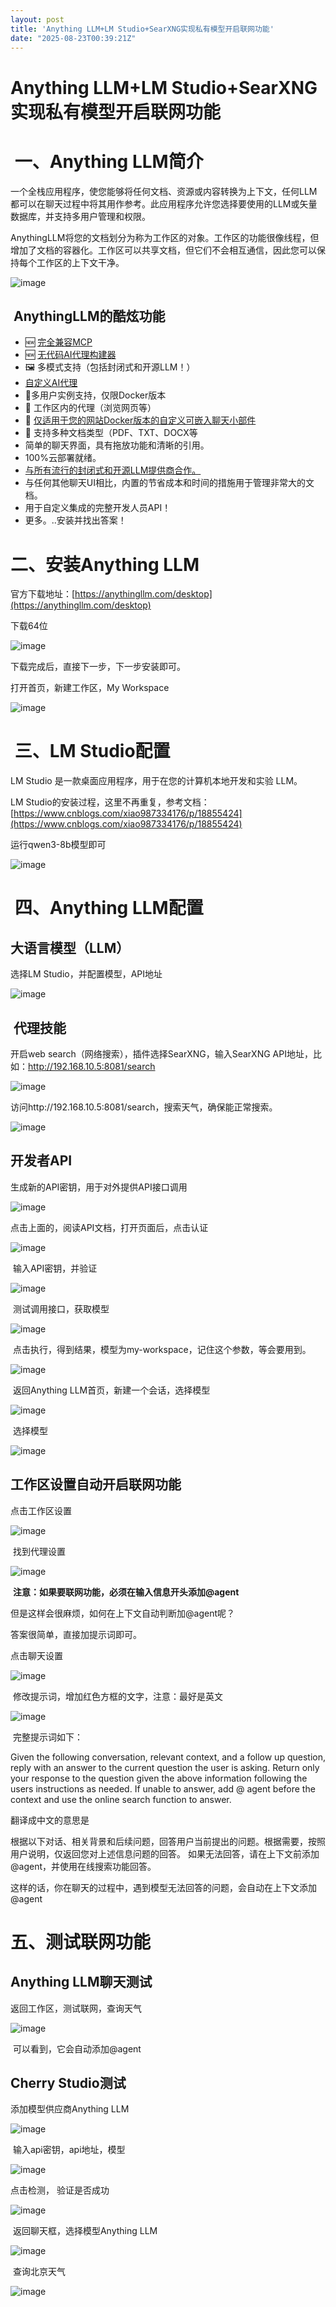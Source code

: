 ```yaml
---
layout: post
title: 'Anything LLM+LM Studio+SearXNG实现私有模型开启联网功能'
date: "2025-08-23T00:39:21Z"
---
```

Anything LLM+LM Studio+SearXNG实现私有模型开启联网功能
==========================================

 一、Anything LLM简介
=================

一个全栈应用程序，使您能够将任何文档、资源或内容转换为上下文，任何LLM都可以在聊天过程中将其用作参考。此应用程序允许您选择要使用的LLM或矢量数据库，并支持多用户管理和权限。

AnythingLLM将您的文档划分为称为工作区的对象。工作区的功能很像线程，但增加了文档的容器化。工作区可以共享文档，但它们不会相互通信，因此您可以保持每个工作区的上下文干净。

![image](https://img2024.cnblogs.com/blog/1341090/202508/1341090-20250822100049151-1910903073.png)

 AnythingLLM的酷炫功能
-----------------

*   🆕 [完全兼容MCP](https://docs.anythingllm.com/mcp-compatibility/overview)
*   🆕 [无代码AI代理构建器](https://docs.anythingllm.com/agent-flows/overview)
*   🖼️ 多模式支持（包括封闭式和开源LLM！）
*   [自定义AI代理](https://docs.anythingllm.com/agent/custom/introduction)
*   👤多用户实例支持，仅限Docker版本
*   🦾 工作区内的代理（浏览网页等）
*   💬 [仅适用于您的网站Docker版本的自定义可嵌入聊天小部件](https://github.com/Mintplex-Labs/anythingllm-embed/blob/main/README.md)
*   📖 支持多种文档类型（PDF、TXT、DOCX等
*   简单的聊天界面，具有拖放功能和清晰的引用。
*   100%云部署就绪。
*   [与所有流行的封闭式和开源LLM提供商合作。](https://github.com/Mintplex-Labs/anything-llm#supported-llms-embedder-models-speech-models-and-vector-databases)
*   与任何其他聊天UI相比，内置的节省成本和时间的措施用于管理非常大的文档。
*   用于自定义集成的完整开发人员API！
*   更多。..安装并找出答案！

二、安装Anything LLM
================

官方下载地址：[https://anythingllm.com/desktop](https://anythingllm.com/desktop)

下载64位

![image](https://img2024.cnblogs.com/blog/1341090/202508/1341090-20250822100618970-306807628.png)

下载完成后，直接下一步，下一步安装即可。

打开首页，新建工作区，My Workspace

![image](https://img2024.cnblogs.com/blog/1341090/202508/1341090-20250822100815308-932871537.png)

 三、LM Studio配置
==============

LM Studio 是一款桌面应用程序，用于在您的计算机本地开发和实验 LLM。

LM Studio的安装过程，这里不再重复，参考文档：[https://www.cnblogs.com/xiao987334176/p/18855424](https://www.cnblogs.com/xiao987334176/p/18855424)

运行qwen3-8b模型即可

![image](https://img2024.cnblogs.com/blog/1341090/202508/1341090-20250822101131238-367395980.png)

 四、Anything LLM配置
=================

大语言模型（LLM）
----------

选择LM Studio，并配置模型，API地址

![image](https://img2024.cnblogs.com/blog/1341090/202508/1341090-20250822101357736-453760329.png)

 代理技能
-----

开启web search（网络搜索），插件选择SearXNG，输入SearXNG API地址，比如：http://192.168.10.5:8081/search

![image](https://img2024.cnblogs.com/blog/1341090/202508/1341090-20250822101637533-308901868.png)

访问http://192.168.10.5:8081/search，搜索天气，确保能正常搜索。

![image](https://img2024.cnblogs.com/blog/1341090/202508/1341090-20250822101941706-1206205475.png)

开发者API
------

生成新的API密钥，用于对外提供API接口调用

![image](https://img2024.cnblogs.com/blog/1341090/202508/1341090-20250822102119556-1598005072.png)

点击上面的，阅读API文档，打开页面后，点击认证

![image](https://img2024.cnblogs.com/blog/1341090/202508/1341090-20250822102238514-1607092128.png)

 输入API密钥，并验证

![image](https://img2024.cnblogs.com/blog/1341090/202508/1341090-20250822102310050-2140977078.png)

 测试调用接口，获取模型

![image](https://img2024.cnblogs.com/blog/1341090/202508/1341090-20250822102406732-682833225.png)

 点击执行，得到结果，模型为my-workspace，记住这个参数，等会要用到。

![image](https://img2024.cnblogs.com/blog/1341090/202508/1341090-20250822102452221-987006670.png)

 返回Anything LLM首页，新建一个会话，选择模型

![image](https://img2024.cnblogs.com/blog/1341090/202508/1341090-20250822102655428-603635954.png)

 选择模型

![image](https://img2024.cnblogs.com/blog/1341090/202508/1341090-20250822102728726-1690222770.png)

工作区设置自动开启联网功能
-------------

点击工作区设置

![image](https://img2024.cnblogs.com/blog/1341090/202508/1341090-20250822102917234-1518742795.png)

 找到代理设置

![image](https://img2024.cnblogs.com/blog/1341090/202508/1341090-20250822102940024-1508221125.png)

 **注意：如果要联网功能，必须在输入信息开头添加@agent**

但是这样会很麻烦，如何在上下文自动判断加@agent呢？

答案很简单，直接加提示词即可。

点击聊天设置

![image](https://img2024.cnblogs.com/blog/1341090/202508/1341090-20250822103156939-1885334997.png)

 修改提示词，增加红色方框的文字，注意：最好是英文

![image](https://img2024.cnblogs.com/blog/1341090/202508/1341090-20250822103238579-2095639967.png)

 完整提示词如下：

Given the following conversation, relevant context, and a follow up question, reply with an answer to the current question the user is asking. Return only your response to the question given the above information following the users instructions as needed.
If unable to answer, add @ agent before the context and use the online search function to answer.

翻译成中文的意思是

根据以下对话、相关背景和后续问题，回答用户当前提出的问题。根据需要，按照用户说明，仅返回您对上述信息问题的回答。
如果无法回答，请在上下文前添加@agent，并使用在线搜索功能回答。

这样的话，你在聊天的过程中，遇到模型无法回答的问题，会自动在上下文添加@agent

五、测试联网功能
========

Anything LLM聊天测试
----------------

返回工作区，测试联网，查询天气

![image](https://img2024.cnblogs.com/blog/1341090/202508/1341090-20250822103704753-1622923104.png)

 可以看到，它会自动添加@agent

Cherry Studio测试
---------------

添加模型供应商Anything LLM

![image](https://img2024.cnblogs.com/blog/1341090/202508/1341090-20250822105015896-202659185.png)

 输入api密钥，api地址，模型

![image](https://img2024.cnblogs.com/blog/1341090/202508/1341090-20250822105048001-1125760414.png)

点击检测， 验证是否成功

![image](https://img2024.cnblogs.com/blog/1341090/202508/1341090-20250822105142494-1651337589.png)

 返回聊天框，选择模型Anything LLM

![image](https://img2024.cnblogs.com/blog/1341090/202508/1341090-20250822105314659-1643262464.png)

 查询北京天气

![image](https://img2024.cnblogs.com/blog/1341090/202508/1341090-20250822183158134-1759354192.png)